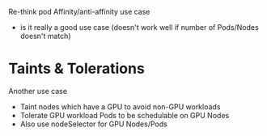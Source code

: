 
Re-think pod Affinity/anti-affinity use case
- is it really a good use case (doesn't work well if number of Pods/Nodes doesn't match)

# Taints & Tolerations

Another use case
- Taint nodes which have a GPU to avoid non-GPU workloads
- Tolerate GPU workload Pods to be schedulable on GPU Nodes
- Also use nodeSelector for GPU Nodes/Pods

